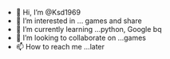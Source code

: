 - 👋 Hi, I’m @Ksd1969
- 👀 I’m interested in ... games and share
- 🌱 I’m currently learning ...python, Google bq
- 💞️ I’m looking to collaborate on ...games
- 📫 How to reach me ...later

<!---
Ksd1969/Ksd1969 is a ✨ special ✨ repository because its `README.md` (this file) appears on your GitHub profile.
You can click the Preview link to take a look at your changes.
--->
